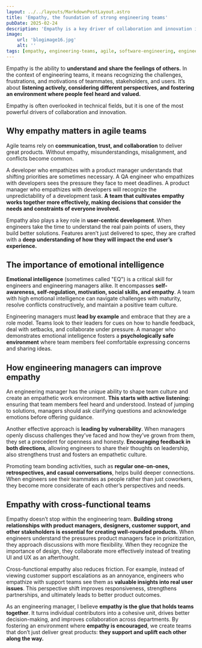 ```yaml
---
layout: ../../layouts/MarkdownPostLayout.astro
title: 'Empathy, the foundation of strong engineering teams'
pubDate: 2025-02-24
description: 'Empathy is a key driver of collaboration and innovation in engineering teams. Learn how fostering emotional intelligence and understanding improves team dynamics, product quality, and cross-functional collaboration.'
image:
    url: 'blogimage16.jpg'
    alt: ''
tags: [empathy, engineering-teams, agile, software-engineering, engineering-management, team-culture, collaboration, leadership, communication, emotional-intelligence, active-listening, product-development, team-bonding, problem-solving, innovation, cross-functional-collaboration, psychological-safety, feedback-culture, user-centric-development, trust, team-building]
---
```


Empathy is the ability to **understand and share the feelings of others.** In the context of engineering teams, it means recognizing the challenges, frustrations, and motivations of teammates, stakeholders, and users. It’s about **listening actively, considering different perspectives, and fostering an environment where people feel heard and valued.**

Empathy is often overlooked in technical fields, but it is one of the most powerful drivers of collaboration and innovation.

## Why empathy matters in agile teams

Agile teams rely on **communication, trust, and collaboration** to deliver great products. Without empathy, misunderstandings, misalignment, and conflicts become common.

A developer who empathizes with a product manager understands that shifting priorities are sometimes necessary. A QA engineer who empathizes with developers sees the pressure they face to meet deadlines. A product manager who empathizes with developers will recognize the unpredictability of a development task. **A team that cultivates empathy works together more effectively, making decisions that consider the needs and constraints of everyone involved.**

Empathy also plays a key role in **user-centric development**. When engineers take the time to understand the real pain points of users, they build better solutions. Features aren’t just delivered to spec, they are crafted with a **deep understanding of how they will impact the end user’s experience.**

## The importance of emotional intelligence

**Emotional intelligence** (sometimes called "EQ") is a critical skill for engineers and engineering managers alike. It encompasses **self-awareness, self-regulation, motivation, social skills, and empathy**. A team with high emotional intelligence can navigate challenges with maturity, resolve conflicts constructively, and maintain a positive team culture.

Engineering managers must **lead by example** and embrace that they are a role model. Teams look to their leaders for cues on how to handle feedback, deal with setbacks, and collaborate under pressure. A manager who demonstrates emotional intelligence fosters a **psychologically safe environment** where team members feel comfortable expressing concerns and sharing ideas.

## How engineering managers can improve empathy

An engineering manager has the unique ability to shape team culture and create an empathetic work environment. **This starts with active listening:** ensuring that team members feel heard and understood. Instead of jumping to solutions, managers should ask clarifying questions and acknowledge emotions before offering guidance.

Another effective approach is **leading by vulnerability**. When managers openly discuss challenges they’ve faced and how they’ve grown from them, they set a precedent for openness and honesty. **Encouraging feedback in both directions**, allowing engineers to share their thoughts on leadership, also strengthens trust and fosters an empathetic culture.

Promoting team bonding activities, such as **regular one-on-ones, retrospectives, and casual conversations**, helps build deeper connections. When engineers see their teammates as people rather than just coworkers, they become more considerate of each other’s perspectives and needs.

## Empathy with cross-functional teams

Empathy doesn’t stop within the engineering team. **Building strong relationships with product managers, designers, customer support, and other stakeholders is essential for creating well-rounded products.** When engineers understand the pressures product managers face in prioritization, they approach discussions with more flexibility. When they recognize the importance of design, they collaborate more effectively instead of treating UI and UX as an afterthought.

Cross-functional empathy also reduces friction. For example, instead of viewing customer support escalations as an annoyance, engineers who empathize with support teams see them as **valuable insights into real user issues**. This perspective shift improves responsiveness, strengthens partnerships, and ultimately leads to better product outcomes.

As an engineering manager, I believe **empathy is the glue that holds teams together**. It turns individual contributors into a cohesive unit, drives better decision-making, and improves collaboration across departments. By fostering an environment where **empathy is encouraged**, we create teams that don’t just deliver great products: **they support and uplift each other along the way.**
